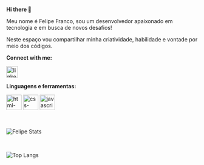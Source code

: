  **Hi there 👋**

 Meu nome é Felipe Franco, sou um desenvolvedor apaixonado em tecnologia e em busca de novos desafios!

 Neste espaço vou compartilhar minha criatividade, habilidade e vontade por meio dos códigos.

**Connect with me:**

<a href="https://www.linkedin.com/in/felipe-franco-developer/"><img src="https://cdn-icons-png.flaticon.com/128/2335/2335321.png" alt="linkedin-logo" width="30px"></a>

**Linguagens e ferramentas:**

<img src="https://cdn-icons-png.flaticon.com/128/174/174854.png" alt="html-logo" width="40px"> <img src="https://cdn-icons-png.flaticon.com/128/732/732190.png" alt="css-logo" width="40px"> <img src="https://cdn-icons-png.flaticon.com/128/1199/1199124.png" alt="javascript-logo" width="40px">

<br>

![Felipe Stats](https://github-readme-stats.vercel.app/api?username=felipefranco-dev&show_icons=true&theme=onedark)

<br>

![Top Langs](https://github-readme-stats.vercel.app/api/top-langs/?username=felipefranco-dev&layout=compact)



